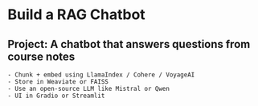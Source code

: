 # Build a RAG Chatbot
## Project: A chatbot that answers questions from course notes
    - Chunk + embed using LlamaIndex / Cohere / VoyageAI
    - Store in Weaviate or FAISS
    - Use an open-source LLM like Mistral or Qwen
    - UI in Gradio or Streamlit